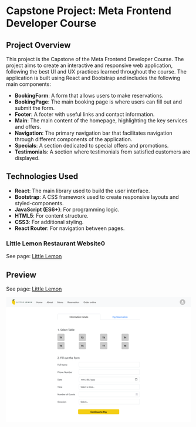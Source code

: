 # Capstone Project: Meta Frontend Developer Course 

## Project Overview

This project is the Capstone of the Meta Frontend Developer Course. The project aims to create an interactive and responsive web application, following the best UI and UX practices learned throughout the course. The application is built using React and Bootstrap and includes the following main components:

- **BookingForm**: A form that allows users to make reservations.
- **BookingPage**: The main booking page is where users can fill out and submit the form.
- **Footer**: A footer with useful links and contact information.
- **Main**: The main content of the homepage, highlighting the key services and offers.
- **Navigation**: The primary navigation bar that facilitates navigation through different components of the application.
- **Specials**: A section dedicated to special offers and promotions.
- **Testimonials**: A section where testimonials from satisfied customers are displayed.

## Technologies Used

- **React**: The main library used to build the user interface.
- **Bootstrap**: A CSS framework used to create responsive layouts and styled-components.
- **JavaScript (ES6+)**: For programming logic.
- **HTML5**: For content structure.
- **CSS3**: For additional styling.
- **React Router**: For navigation between pages.


### Little Lemon Restaurant Website0

See page: [Little Lemon]([https://tokyohmachine.github.io/my-app](https://tokyohmachine.github.io/my-app))

## Preview
See page: [Little Lemon](https://tokyohmachine.github.io/my-app/)


![Reserve table](https://github.com/tokyohmachine/my-app/blob/master/public/images/Screenshot%20Reserve-table.png)



